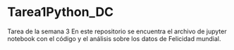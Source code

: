 # Tarea1Python_DC
Tarea de la semana 3
En este repositorio se encuentra el archivo de jupyter notebook con el código y el análisis sobre los datos de Felicidad mundial. 
